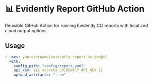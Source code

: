 # 📊 Evidently Report GitHub Action

Reusable GitHub Action for running Evidently CLI reports with local and cloud output options.

## Usage

```yaml
- uses: yourusername/evidently-report-action@v1
  with:
    config_path: "config/report.yaml"
    api_key: ${{ secrets.EVIDENTLY_API_KEY }}
    upload_artifacts: "true"